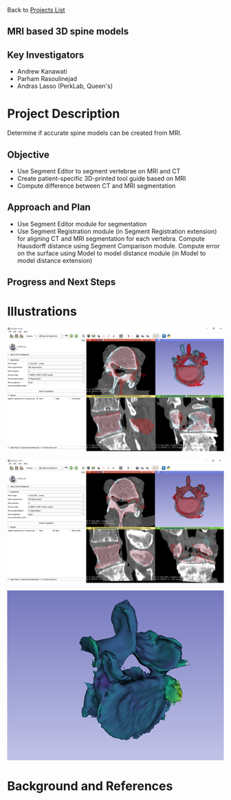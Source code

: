 Back to [Projects List](../../README.md#ProjectsList)

## MRI based 3D spine models

## Key Investigators
- Andrew Kanawati
- Parham Rasoulinejad
- Andras Lasso (PerkLab, Queen's)


# Project Description

Determine if accurate spine models can be created from MRI.

## Objective

- Use Segment Editor to segment vertebrae on MRI and CT
- Create patient-specific 3D-printed tool guide based on MRI
- Compute difference between CT and MRI segmentation

## Approach and Plan

- Use Segment Editor module for segmentation
- Use Segment Registration module (in Segment Registration extension) for aligning CT and MRI segmentation for each vertebra. Compute Hausdorff distance using Segment Comparison module. Compute error on the surface using Model to model distance module (in Model to model distance extension)

## Progress and Next Steps

<!--Describe progress and next steps in a few bullet points as you are making progress.-->

# Illustrations

<!--Add pictures and links to videos that demonstrate what has been accomplished.-->

![Segmentation on CT and MRI - before registration](RegistrationNone.png)

![Segmentation on CT and MRI - after registration](RegistrationRigid.png)

![Segmentation on CT and MRI - difference between segmentations](ErrorMap.png)

# Background and References

<!--Use this space for information that may help people better understand your project, like links to papers, source code, or data.

- Source code: https://github.com/YourUser/YourRepository
- Documentation: https://link.to.docs
- Test data: https://link.to.test.data

-->